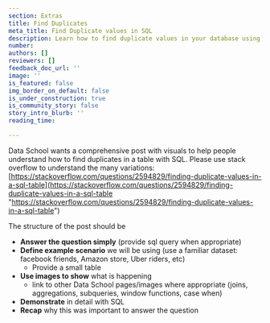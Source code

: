 ```yaml
---
section: Extras
title: Find Duplicates
meta_title: Find Duplicate values in SQL
description: Learn how to find duplicate values in your database using SQL.
number: 
authors: []
reviewers: []
feedback_doc_url: ''
image: ''
is_featured: false
img_border_on_default: false
is_under_construction: true
is_community_story: false
story_intro_blurb: ''
reading_time: 

---
```

Data School wants a comprehensive post with visuals to help people understand how to find duplicates in a table with SQL. Please use stack overflow to understand the many variations: [https://stackoverflow.com/questions/2594829/finding-duplicate-values-in-a-sql-table](https://stackoverflow.com/questions/2594829/finding-duplicate-values-in-a-sql-table "https://stackoverflow.com/questions/2594829/finding-duplicate-values-in-a-sql-table")

The structure of the post should be

* **Answer the question simply** (provide sql query when appropriate)
* **Define example scenario** we will be using (use a familiar dataset: facebook friends, Amazon store, Uber riders, etc)
  * Provide a small table
* **Use images to show** what is happening
  * link to other Data School pages/images where appropriate (joins, aggregations, subqueries, window functions, case when)
* **Demonstrate** in detail with SQL
* **Recap** why this was important to answer the question